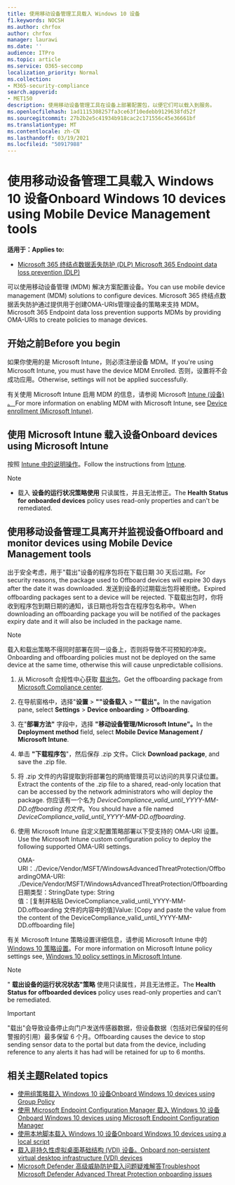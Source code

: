 ```yaml
---
title: 使用移动设备管理工具载入 Windows 10 设备
f1.keywords: NOCSH
ms.author: chrfox
author: chrfox
manager: laurawi
ms.date: ''
audience: ITPro
ms.topic: article
ms.service: O365-seccomp
localization_priority: Normal
ms.collection:
- M365-security-compliance
search.appverid:
- MET150
description: 使用移动设备管理工具在设备上部署配置包，以便它们可以载入到服务。
ms.openlocfilehash: 1ad1115308257fa3ce63f10edebb9129638fd52f
ms.sourcegitcommit: 27b2b2e5c41934b918cac2c171556c45e36661bf
ms.translationtype: MT
ms.contentlocale: zh-CN
ms.lasthandoff: 03/19/2021
ms.locfileid: "50917988"
---
```

# <a name="onboard-windows-10-devices-using-mobile-device-management-tools"></a><span data-ttu-id="514a3-103">使用移动设备管理工具载入 Windows 10 设备</span><span class="sxs-lookup"><span data-stu-id="514a3-103">Onboard Windows 10 devices using Mobile Device Management tools</span></span>

<span data-ttu-id="514a3-104">**适用于：**</span><span class="sxs-lookup"><span data-stu-id="514a3-104">**Applies to:**</span></span>

- [<span data-ttu-id="514a3-105">Microsoft 365 终结点数据丢失防护 (DLP) </span><span class="sxs-lookup"><span data-stu-id="514a3-105">Microsoft 365 Endpoint data loss prevention (DLP)</span></span>](./endpoint-dlp-learn-about.md)

<span data-ttu-id="514a3-106">可以使用移动设备管理 (MDM) 解决方案配置设备。</span><span class="sxs-lookup"><span data-stu-id="514a3-106">You can use mobile device management (MDM) solutions to configure devices.</span></span> <span data-ttu-id="514a3-107">Microsoft 365 终结点数据丢失防护通过提供用于创建OMA-URIs管理设备的策略来支持 MDM。</span><span class="sxs-lookup"><span data-stu-id="514a3-107">Microsoft 365 Endpoint data loss prevention supports MDMs by providing OMA-URIs to create policies to manage devices.</span></span>


## <a name="before-you-begin"></a><span data-ttu-id="514a3-108">开始之前</span><span class="sxs-lookup"><span data-stu-id="514a3-108">Before you begin</span></span>
<span data-ttu-id="514a3-109">如果你使用的是 Microsoft Intune，则必须注册设备 MDM。</span><span class="sxs-lookup"><span data-stu-id="514a3-109">If you're using Microsoft Intune, you must have the device MDM Enrolled.</span></span> <span data-ttu-id="514a3-110">否则，设置将不会成功应用。</span><span class="sxs-lookup"><span data-stu-id="514a3-110">Otherwise, settings will not be applied successfully.</span></span> 

<span data-ttu-id="514a3-111">有关使用 Microsoft Intune 启用 MDM 的信息，请参阅 Microsoft [Intune (设备) 。 ](/mem/intune/enrollment/device-enrollment)</span><span class="sxs-lookup"><span data-stu-id="514a3-111">For more information on enabling MDM with Microsoft Intune, see [Device enrollment (Microsoft Intune)](/mem/intune/enrollment/device-enrollment).</span></span>

## <a name="onboard-devices-using-microsoft-intune"></a><span data-ttu-id="514a3-112">使用 Microsoft Intune 载入设备</span><span class="sxs-lookup"><span data-stu-id="514a3-112">Onboard devices using Microsoft Intune</span></span>

<span data-ttu-id="514a3-113">按照 [Intune 中的说明操作](/intune/advanced-threat-protection)。</span><span class="sxs-lookup"><span data-stu-id="514a3-113">Follow the instructions from [Intune](/intune/advanced-threat-protection).</span></span>

> [!NOTE]
> - <span data-ttu-id="514a3-114">载入 **设备的运行状况策略使用** 只读属性，并且无法修正。</span><span class="sxs-lookup"><span data-stu-id="514a3-114">The **Health Status for onboarded devices** policy uses read-only properties and can't be remediated.</span></span>

## <a name="offboard-and-monitor-devices-using-mobile-device-management-tools"></a><span data-ttu-id="514a3-115">使用移动设备管理工具离开并监视设备</span><span class="sxs-lookup"><span data-stu-id="514a3-115">Offboard and monitor devices using Mobile Device Management tools</span></span>

<span data-ttu-id="514a3-116">出于安全考虑，用于"载出"设备的程序包将在下载日期 30 天后过期。</span><span class="sxs-lookup"><span data-stu-id="514a3-116">For security reasons, the package used to Offboard devices will expire 30 days after the date it was downloaded.</span></span> <span data-ttu-id="514a3-117">发送到设备的过期载出包将被拒绝。</span><span class="sxs-lookup"><span data-stu-id="514a3-117">Expired offboarding packages sent to a device will be rejected.</span></span> <span data-ttu-id="514a3-118">下载载出包时，你将收到程序包到期日期的通知，该日期也将包含在程序包名称中。</span><span class="sxs-lookup"><span data-stu-id="514a3-118">When downloading an offboarding package you will be notified of the packages expiry date and it will also be included in the package name.</span></span>

> [!NOTE]
> <span data-ttu-id="514a3-119">载入和载出策略不得同时部署在同一设备上，否则将导致不可预知的冲突。</span><span class="sxs-lookup"><span data-stu-id="514a3-119">Onboarding and offboarding policies must not be deployed on the same device at the same time, otherwise this will cause unpredictable collisions.</span></span>

1. <span data-ttu-id="514a3-120">从 Microsoft 合规性中心获取 [载出包](https://compliance.microsoft.com/)。</span><span class="sxs-lookup"><span data-stu-id="514a3-120">Get the offboarding package from [Microsoft Compliance center](https://compliance.microsoft.com/).</span></span>

2. <span data-ttu-id="514a3-121">在导航窗格中，选择"**设置**  >  **""设备载入**  >  **""载出"。**</span><span class="sxs-lookup"><span data-stu-id="514a3-121">In the navigation pane, select **Settings** > **Device onboarding** > **Offboarding**.</span></span>

3. <span data-ttu-id="514a3-122">在"**部署方法"** 字段中，选择 **"移动设备管理/Microsoft Intune"。**</span><span class="sxs-lookup"><span data-stu-id="514a3-122">In the **Deployment method** field, select **Mobile Device Management / Microsoft Intune**.</span></span>
    
4. <span data-ttu-id="514a3-123">单击 **"下载程序包**"，然后保存 .zip 文件。</span><span class="sxs-lookup"><span data-stu-id="514a3-123">Click **Download package**, and save the .zip file.</span></span>

5. <span data-ttu-id="514a3-124">将 .zip 文件的内容提取到将部署包的网络管理员可以访问的共享只读位置。</span><span class="sxs-lookup"><span data-stu-id="514a3-124">Extract the contents of the .zip file to a shared, read-only location that can be accessed by the network administrators who will deploy the package.</span></span> <span data-ttu-id="514a3-125">你应该有一个名为 *DeviceCompliance_valid_until_YYYY-MM-DD.offboarding 的文件*。</span><span class="sxs-lookup"><span data-stu-id="514a3-125">You should have a file named *DeviceCompliance_valid_until_YYYY-MM-DD.offboarding*.</span></span>

6. <span data-ttu-id="514a3-126">使用 Microsoft Intune 自定义配置策略部署以下受支持的 OMA-URI 设置。</span><span class="sxs-lookup"><span data-stu-id="514a3-126">Use the Microsoft Intune custom configuration policy to deploy the following supported OMA-URI settings.</span></span>

      <span data-ttu-id="514a3-127">OMA-URI：./Device/Vendor/MSFT/WindowsAdvancedThreatProtection/Offboarding</span><span class="sxs-lookup"><span data-stu-id="514a3-127">OMA-URI: ./Device/Vendor/MSFT/WindowsAdvancedThreatProtection/Offboarding</span></span>      
      <span data-ttu-id="514a3-128">日期类型：String</span><span class="sxs-lookup"><span data-stu-id="514a3-128">Date type: String</span></span>      
      <span data-ttu-id="514a3-129">值：[复制并粘贴 DeviceCompliance_valid_until_YYYY-MM-DD.offboarding 文件的内容中的值]</span><span class="sxs-lookup"><span data-stu-id="514a3-129">Value: [Copy and paste the value from the content of the DeviceCompliance_valid_until_YYYY-MM-DD.offboarding file]</span></span>

<span data-ttu-id="514a3-130">有关 Microsoft Intune 策略设置详细信息，请参阅 Microsoft Intune 中的 [Windows 10 策略设置](/intune/deploy-use/windows-10-policy-settings-in-microsoft-intune)。</span><span class="sxs-lookup"><span data-stu-id="514a3-130">For more information on Microsoft Intune policy settings see, [Windows 10 policy settings in Microsoft Intune](/intune/deploy-use/windows-10-policy-settings-in-microsoft-intune).</span></span>

> [!NOTE]
> <span data-ttu-id="514a3-131">" **载出设备的运行状况状态"策略** 使用只读属性，并且无法修正。</span><span class="sxs-lookup"><span data-stu-id="514a3-131">The **Health Status for offboarded devices** policy uses read-only properties and can't be remediated.</span></span>

> [!IMPORTANT]
> <span data-ttu-id="514a3-132">"载出"会导致设备停止向门户发送传感器数据，但设备数据（包括对已保留的任何警报的引用）最多保留 6 个月。</span><span class="sxs-lookup"><span data-stu-id="514a3-132">Offboarding causes the device to stop sending sensor data to the portal but data from the device, including reference to any alerts it has had will be retained for up to 6 months.</span></span>

## <a name="related-topics"></a><span data-ttu-id="514a3-133">相关主题</span><span class="sxs-lookup"><span data-stu-id="514a3-133">Related topics</span></span>
- [<span data-ttu-id="514a3-134">使用组策略载入 Windows 10 设备</span><span class="sxs-lookup"><span data-stu-id="514a3-134">Onboard Windows 10 devices using Group Policy</span></span>](dlp-configure-endpoints-gp.md)
- [<span data-ttu-id="514a3-135">使用 Microsoft Endpoint Configuration Manager 载入 Windows 10 设备</span><span class="sxs-lookup"><span data-stu-id="514a3-135">Onboard Windows 10 devices using Microsoft Endpoint Configuration Manager</span></span>](dlp-configure-endpoints-sccm.md)
- [<span data-ttu-id="514a3-136">使用本地脚本载入 Windows 10 设备</span><span class="sxs-lookup"><span data-stu-id="514a3-136">Onboard Windows 10 devices using a local script</span></span>](dlp-configure-endpoints-script.md)
- [<span data-ttu-id="514a3-137">载入非持久性虚拟桌面基础结构 (VDI) 设备。</span><span class="sxs-lookup"><span data-stu-id="514a3-137">Onboard non-persistent virtual desktop infrastructure (VDI) devices</span></span>](dlp-configure-endpoints-vdi.md)
- [<span data-ttu-id="514a3-138">Microsoft Defender 高级威胁防护载入问题疑难解答</span><span class="sxs-lookup"><span data-stu-id="514a3-138">Troubleshoot Microsoft Defender Advanced Threat Protection onboarding issues</span></span>](/windows/security/threat-protection/microsoft-defender-atp/troubleshoot-onboarding)